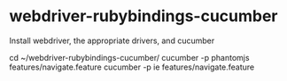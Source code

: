 webdriver-rubybindings-cucumber
===============================

Install webdriver, the appropriate drivers, and cucumber

cd ~/webdriver-rubybindings-cucumber/
cucumber -p phantomjs features/navigate.feature
cucumber -p ie features/navigate.feature
